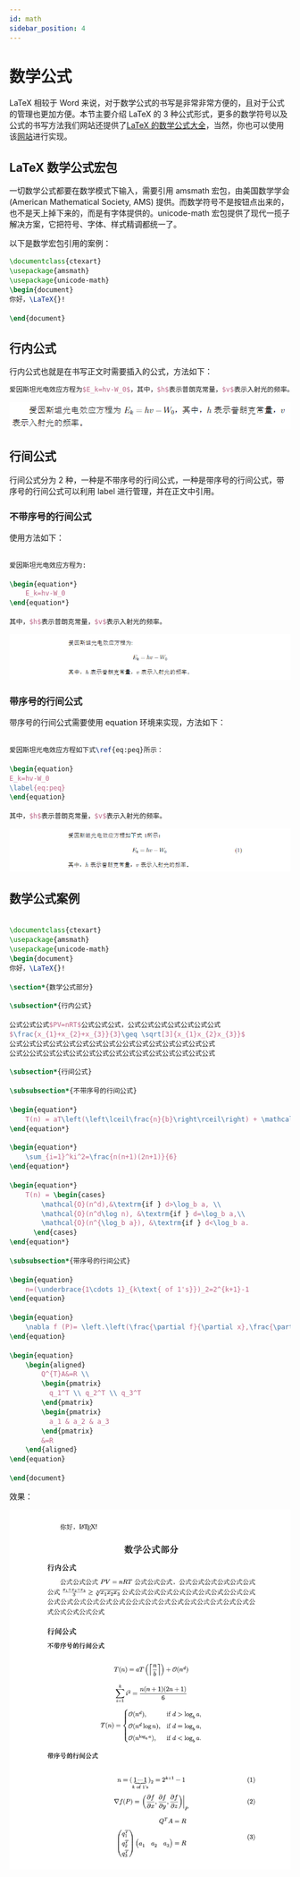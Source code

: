 ```yaml
---
id: math
sidebar_position: 4
---
```


# 数学公式

LaTeX 相较于 Word 来说，对于数学公式的书写是非常非常方便的，且对于公式的管理也更加方便。本节主要介绍 LaTeX 的 3 种公式形式，更多的数学符号以及公式的书写方法我们网站还提供了[LaTeX 的数学公式大全](../math)，当然，你也可以使用该[网站](https://latex.codecogs.com/eqneditor/editor.php)进行实现。

## LaTeX 数学公式宏包

一切数学公式都要在数学模式下输入，需要引用 amsmath 宏包，由美国数学学会 (American Mathematical Society, AMS) 提供。而数学符号不是按钮点出来的，也不是天上掉下来的，而是有字体提供的。unicode-math 宏包提供了现代一揽子解决方案，它把符号、字体、样式精调都统一了。

以下是数学宏包引用的案例：

```latex
\documentclass{ctexart}
\usepackage{amsmath}
\usepackage{unicode-math}
\begin{document}
你好，\LaTeX{}!

\end{document}
```

## 行内公式

行内公式也就是在书写正文时需要插入的公式，方法如下：

```latex
爱因斯坦光电效应方程为$E_k=hv-W_0$，其中，$h$表示普朗克常量，$v$表示入射光的频率。
```

![](./img/img16.png)

## 行间公式

行间公式分为 2 种，一种是不带序号的行间公式，一种是带序号的行间公式，带序号的行间公式可以利用 label 进行管理，并在正文中引用。

### 不带序号的行间公式

使用方法如下：

```latex

爱因斯坦光电效应方程为:

\begin{equation*}
    E_k=hv-W_0
\end{equation*}

其中，$h$表示普朗克常量，$v$表示入射光的频率。

```

![](./img/img17.png)

### 带序号的行间公式

带序号的行间公式需要使用 equation 环境来实现，方法如下：

```latex

爱因斯坦光电效应方程如下式\ref{eq:peq}所示：

\begin{equation}
E_k=hv-W_0
\label{eq:peq}
\end{equation}

其中，$h$表示普朗克常量，$v$表示入射光的频率。

```

![](./img/img18.png)

## 数学公式案例

```latex

\documentclass{ctexart}
\usepackage{amsmath}
\usepackage{unicode-math}
\begin{document}
你好，\LaTeX{}!

\section*{数学公式部分}

\subsection*{行内公式}

公式公式公式$PV=nRT$公式公式公式，公式公式公式公式公式公式公式
$\frac{x_{1}+x_{2}+x_{3}}{3}\geq \sqrt[3]{x_{1}x_{2}x_{3}}$
公式公式公式公式公式公式公式公式公公式公式公式公式公式公式公式
公式公公式公式公式公式公式公式公式公式公式公式公式公式公式公式

\subsection*{行间公式}

\subsubsection*{不带序号的行间公式}

\begin{equation*}
    T(n) = aT\left(\left\lceil\frac{n}{b}\right\rceil\right) + \mathcal{O}(n^d)
\end{equation*}

\begin{equation*}
    \sum_{i=1}^ki^2=\frac{n(n+1)(2n+1)}{6}
\end{equation*}

\begin{equation*}
    T(n) = \begin{cases}
        \mathcal{O}(n^d),&\textrm{if } d>\log_b a, \\
        \mathcal{O}(n^d\log n), &\textrm{if } d=\log_b a,\\
        \mathcal{O}(n^{\log_b a}), &\textrm{if } d<\log_b a.
      \end{cases}
\end{equation*}

\subsubsection*{带序号的行间公式}

\begin{equation}
    n=(\underbrace{1\cdots 1}_{k\text{ of 1's}})_2=2^{k+1}-1
\end{equation}

\begin{equation}
    \nabla f (P)= \left.\left(\frac{\partial f}{\partial x},\frac{\partial f}{\partial y},\frac{\partial f}{\partial z}\right)\right|_{P}
\end{equation}

\begin{equation}
    \begin{aligned}
        Q^{T}A&=R \\
        \begin{pmatrix}
          q_1^T \\ q_2^T \\ q_3^T
        \end{pmatrix}
        \begin{pmatrix}
          a_1 & a_2 & a_3
        \end{pmatrix}
        &=R
    \end{aligned}
\end{equation}

\end{document}

```

效果：

![](./img/math_example.png)
